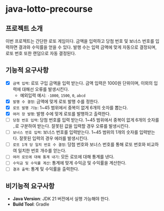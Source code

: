 # java-lotto-precourse
## 프로젝트 소개
이번 프로젝트는 간단한 로또 게임이다. 금액을 입력하고 당첨 번호 및 보너스 번호를 입력하면 결과와 수익률을 얻을 수 있다.
발행 수는 입력 금액에 맞게 자동으로 결정되며, 로또 번호 또한 랜덤으로 자동 결정된다.

## 기능적 요구사항
- [x] `금액 입력`: 로또 구입 금액을 입력 받는다. 금액 입력은 1000원 단위이며, 이외의 입력에 대해선 오류를 발생시킨다.
  - 예외입력 예시: `-1000`, `1500`, `0`, `abcd`
- [x] `발행 수 결정`: 금액에 맞게 로또 발행 수를 정한다.
- [x] `로또 발행 기능`: 1~45 범위에서 중복이 없게 6개의 숫자를 뽑는다.
- [x] `여러 장 발행`: 발행 수에 맞게 로또를 발행하고 출력한다.
- [ ] `당첨 번호 입력`: 당첨 번호를 입력 받는다. 1~45 범위에서 중복이 없게 6개의 숫자를 `,`로 구분하여 받는다. 잘못된 값을 입력할 경우 오류를 발생시킨다.
- [ ] `보너스 번호 입력`: 보너스 번호를 입력받는다. 1~45 범위의 1개의 숫자를 입력받는다. 잘못된 입력의 경우 에러를 발생시킨다.
- [ ] `로또 1개 당 일치 번호 수 결정`: 당첨 번호와 보너스 번호를 통해 로또 번호와 비교하여 일치한 번호 개수를 얻는다.
- [ ] `여러 로또에 대해 통계 내기`: 모든 로또에 대해 통계를 낸다.
- [ ] `수익금 및 수익률 계산`: 통계에 맞게 수익금 및 수익률을 계산한다.
- [ ] `결과 출력`: 통계 및 수익률을 출력한다.

## 비기능적 요구사항
- **Java Version**: JDK 21 버전에서 실행 가능해야 한다.
- **Build Tool**: Gradle